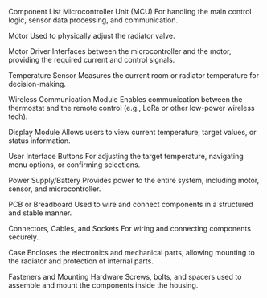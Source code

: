 Component List
Microcontroller Unit (MCU)
For handling the main control logic, sensor data processing, and communication.

Motor
Used to physically adjust the radiator valve.

Motor Driver
Interfaces between the microcontroller and the motor, providing the required current and control signals.

Temperature Sensor
Measures the current room or radiator temperature for decision-making.

Wireless Communication Module
Enables communication between the thermostat and the remote control (e.g., LoRa or other low-power wireless tech).

Display Module
Allows users to view current temperature, target values, or status information.

User Interface Buttons
For adjusting the target temperature, navigating menu options, or confirming selections.

Power Supply/Battery
Provides power to the entire system, including motor, sensor, and microcontroller.

PCB or Breadboard
Used to wire and connect components in a structured and stable manner.

Connectors, Cables, and Sockets
For wiring and connecting components securely.

Case
Encloses the electronics and mechanical parts, allowing mounting to the radiator and protection of internal parts.

Fasteners and Mounting Hardware
Screws, bolts, and spacers used to assemble and mount the components inside the housing.
